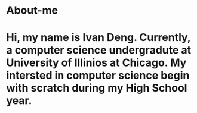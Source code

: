 # About-me


# Hi, my name is Ivan Deng. Currently, a computer science undergradute at University of Illinios at Chicago. My intersted in computer science begin with scratch during my High School year. 
